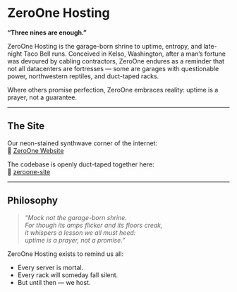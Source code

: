 # ZeroOne Hosting  

**“Three nines are enough.”**  

ZeroOne Hosting is the garage-born shrine to uptime, entropy, and late-night Taco Bell runs. Conceived in Kelso, Washington, after a man’s fortune was devoured by cabling contractors, ZeroOne endures as a reminder that not all datacenters are fortresses — some are garages with questionable power, northwestern reptiles, and duct-taped racks.  

Where others promise perfection, ZeroOne embraces reality: uptime is a prayer, not a guarantee.  

---

## The Site  

Our neon-stained synthwave corner of the internet:  
🔗 [ZeroOne Website](https://zeroone.traefikturkey.com/)  

The codebase is openly duct-taped together here:  
🔗 [zeroone-site](https://github.com/ZeroOne-Hosting/zeroone-site)  

---

## Philosophy  

> *“Mock not the garage-born shrine.  
> For though its amps flicker and its floors creak,  
> it whispers a lesson we all must heed:  
> uptime is a prayer, not a promise.”*  

ZeroOne Hosting exists to remind us all:  
- Every server is mortal.  
- Every rack will someday fall silent.  
- But until then — we host.  
